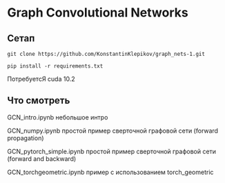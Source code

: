 # Graph Convolutional Networks

## Сетап

```
git clone https://github.com/KonstantinKlepikov/graph_nets-1.git

pip install -r requirements.txt
```

ПотребуетсЯ cuda 10.2

## Что смотреть

GCN_intro.ipynb небольшое интро

GCN_numpy.ipynb простой пример сверточной графовой сети (forward propagation)

GCN_pytorch_simple.ipynb простой пример сверточной графовой сети (forward and backward)

GCN_torchgeometric.ipynb пример с использованием torch_geometric
